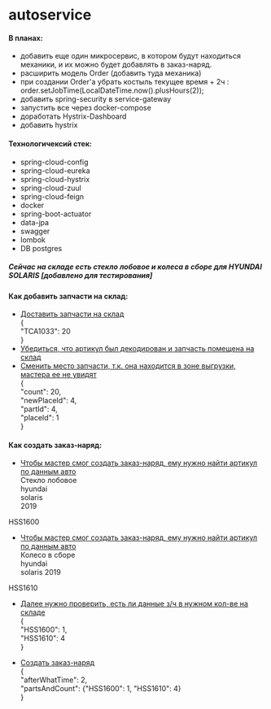 # autoservice

#### В планах:
* добавить еще один микросервис, в котором будут находиться механики, и их можно будет добавлять в заказ-наряд.
* расширить модель Order (добавить туда механика)
* при создании Order'a убрать костыль текущее время + 2ч : order.setJobTime(LocalDateTime.now().plusHours(2));
* добавить spring-security в service-gateway
* запустить все через docker-compose 
* доработать Hystrix-Dashboard
* добавить hystrix

#### Технологичексий стек:
* spring-cloud-config
* spring-cloud-eureka
* spring-cloud-hystrix
* spring-cloud-zuul
* spring-cloud-feign
* docker
* spring-boot-actuator
* data-jpa
* swagger
* lombok
* DB postgres

##### Сейчас на складе есть стекло лобовое и колеса в сборе для HYUNDAI SOLARIS [добавлено для тестирования]

#### Как добавить запчасти на склад:
* [Доставить запчасти на склад](http://localhost:8080/autoservice/storage/inventory/actions/add-parts)   
{   
  "TCA1033": 20   
}   
* [Убедиться, что артикул был декодирован и запчасть помещена на склад](http://localhost:8080/autoservice/storage/inventory/all-inventories)   
* [Сменить место запчасти, т.к. она находится в зоне выгрузки, мастера ее не увидят](http://localhost:8080/autoservice/storage/inventory/actions/change-place)    
{   
  "count": 20,   
  "newPlaceId": 4,   
  "partId": 4,   
  "placeId": 1   
}   


#### Как создать заказ-наряд:
* [Чтобы мастер смог создать заказ-наряд, ему нужно найти артикул по данным авто](http://localhost:8080/autoservice/diagnostic/order/find-article-on-storage/%D1%81%D1%82%D0%B5%D0%BA%D0%BB%D0%BE%20%D0%BB%D0%BE%D0%B1%D0%BE%D0%B2%D0%BE%D0%B5/hyundai/solaris/2019)   
Стекло лобовое   
hyundai   
solaris   
2019   

HSS1600   

* [Чтобы мастер смог создать заказ-наряд, ему нужно найти артикул по данным авто](http://localhost:8080/autoservice/diagnostic/order/find-article-on-storage/%D0%BA%D0%BE%D0%BB%D0%B5%D1%81%D0%BE%20%D0%B2%20%D1%81%D0%B1%D0%BE%D1%80%D0%B5/hyundai/solaris/2019)   
Колесо в сборе     
hyundai   
solaris
2019

HSS1610   

* [Далее нужно проверить, есть ли данные з/ч в нужном кол-ве на складе](http://localhost:8080/autoservice/diagnostic/order/check-inventories-on-storage)   
{   
  "HSS1600": 1,   
  "HSS1610": 4   
}   

* [Создать заказ-наряд](http://localhost:8080/autoservice/diagnostic/order/add-order)   
{   
  "afterWhatTime": 2,   
  "partsAndCount": 
  {"HSS1600": 1, "HSS1610": 4}        
}   

